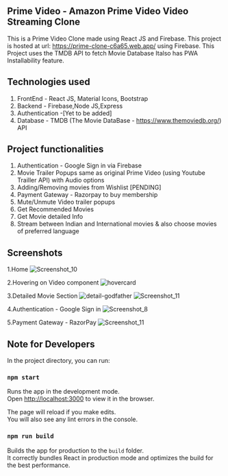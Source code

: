 ## Prime Video - Amazon Prime Video Video Streaming Clone

This is a Prime Video Clone made using React JS and Firebase.
This project is hosted at url: https://prime-clone-c6a65.web.app/ using Firebase. 
This Project uses the TMDB API to fetch Movie Database
Italso has PWA Installability feature.

## Technologies used

1. FrontEnd - React JS, Material Icons, Bootstrap
2. Backend - Firebase,Node JS,Express
3. Authentication -[Yet to be added]
4. Database - TMDB (The Movie DataBase - https://www.themoviedb.org/) API

## Project functionalities

1. Authentication - Google Sign in via Firebase
2. Movie Trailer Popups same as original Prime Video (using Youtube Trailler API) with Audio options
3. Adding/Removing movies from Wishlist [PENDING]
4. Payment Gateway - Razorpay to buy membership
5. Mute/Unmute Video trailer popups
6. Get Recommended Movies
7. Get Movie detailed Info
8. Stream between Indian and International movies & also choose movies of preferred language



## Screenshots
1.Home
![Screenshot_10](https://user-images.githubusercontent.com/55575881/126893746-51e0fd83-f0df-4f3b-ade6-400696833618.png)

2.Hovering on Video component
![hovercard](https://user-images.githubusercontent.com/55575881/126126894-a704416c-716e-428d-bfdf-42854bfc0c8c.png)

3.Detailed Movie Section
![detail-godfather](https://user-images.githubusercontent.com/55575881/126126984-3af29923-4d2e-4656-a14c-1ab7487bec6d.png)
![Screenshot_11](https://user-images.githubusercontent.com/55575881/126893761-09ead3ab-f76f-49a5-87e3-21c4a3880ef4.png)

4.Authentication - Google Sign in
![Screenshot_8](https://user-images.githubusercontent.com/55575881/126893715-6e64aaed-c451-49cf-ad60-55a657e0fe2d.png)

5.Payment Gateway - RazorPay
![Screenshot_11](https://user-images.githubusercontent.com/55575881/126893825-35bce916-61ee-4a5e-a18b-2ca35b7b55d9.png)




## Note for Developers

In the project directory, you can run:

### `npm start`

Runs the app in the development mode.\
Open [http://localhost:3000](http://localhost:3000) to view it in the browser.

The page will reload if you make edits.\
You will also see any lint errors in the console.


### `npm run build`

Builds the app for production to the `build` folder.\
It correctly bundles React in production mode and optimizes the build for the best performance.





